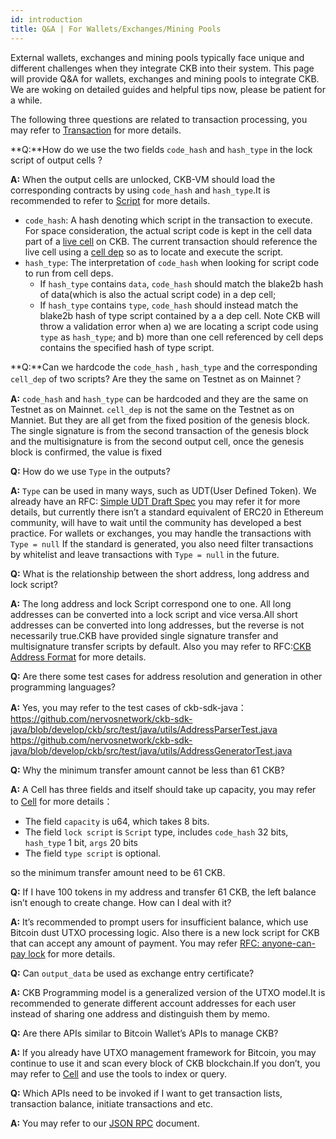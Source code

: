 ```yaml
---
id: introduction
title: Q&A | For Wallets/Exchanges/Mining Pools
---
```


External wallets, exchanges and mining pools typically face unique and different challenges when they integrate CKB into their system. This page will provide Q&A for wallets, exchanges and mining pools to integrate CKB. We are woking on detailed guides and helpful tips now, please be patient for a while.

The following three questions are related to transaction processing, you may refer to [Transaction](https://nervosnetwork.github.io/docs-new/docs/reference/transaction) for more details.

**Q:**How do we use the two fields `code_hash` and `hash_type` in the lock script of output cells ?

**A:** When the output cells are unlocked, CKB-VM should load the corresponding contracts by using `code_hash` and `hash_type`.It is recommended to refer to [Script](https://nervosnetwork.github.io/docs-new/docs/reference/script#data-structure) for more details.

* `code_hash`: A hash denoting which script in the transaction to execute. For space consideration, the actual script code is kept in the cell data part of a [live cell](https://nervosnetwork.github.io/docs-new/docs/reference/cell#live-cell) on CKB. The current transaction should reference the live cell using a [cell dep](https://nervosnetwork.github.io/docs-new/docs/reference/transaction) so as to locate and execute the script.
* `hash_type`: The interpretation of `code_hash` when looking for script code to run from cell deps.
    * If `hash_type` contains `data`, `code_hash` should match the blake2b hash of data(which is also the actual script code) in a dep cell;
    * If `hash_type` contains `type`, `code_hash` should instead match the blake2b hash of type script contained by a a dep cell. Note CKB will throw a validation error when a) we are locating a script code using `type` as `hash_type`; and b) more than one cell referenced by cell deps contains the specified hash of type script.


**Q:**Can we hardcode the  `code_hash` , `hash_type` and the corresponding `cell_dep` of two scripts? Are they the same on Testnet as on Mainnet？

**A:** `code_hash` and `hash_type` can be hardcoded and they are the same on Testnet as on Mainnet.  `cell_dep`  is not the same on the Testnet as on Manniet. But they are all get from the fixed position of the genesis block. The single signature is from the second transaction of the genesis block and the multisignature is from the second output cell, once the genesis block is confirmed, the value is fixed

**Q:** How do we use  `Type` in the outputs?

**A:** `Type` can be used in many ways, such as UDT(User Defined Token). We already have an RFC: [Simple UDT Draft Spec](https://talk.nervos.org/t/rfc-simple-udt-draft-spec/4333) you may refer it for more details, but currently there isn’t a standard equivalent of ERC20 in Ethereum community, will have to wait until the community has developed a best practice. For wallets or exchanges, you may handle the transactions with `Type = null` If the standard is generated, you also need filter transactions by whitelist and leave transactions with `Type = null` in the future.

**Q:** What is the relationship between the short address, long address and lock script?

**A:**  The long address and lock Script correspond one to one. All long addresses can be converted into a lock script and vice versa.All short addresses can be converted into long addresses, but the reverse is not necessarily true.CKB have provided single signature transfer and multisignature transfer scripts by default. Also you may refer to RFC:[CKB Address Format](https://github.com/nervosnetwork/rfcs/blob/master/rfcs/0021-ckb-address-format/0021-ckb-address-format.md) for more details.

**Q:** Are there some test cases for address resolution and generation in other programming languages?

**A:** Yes, you may refer to the test cases of ckb-sdk-java：
https://github.com/nervosnetwork/ckb-sdk-java/blob/develop/ckb/src/test/java/utils/AddressParserTest.java
https://github.com/nervosnetwork/ckb-sdk-java/blob/develop/ckb/src/test/java/utils/AddressGeneratorTest.java


**Q:** Why the minimum transfer amount cannot be less than 61 CKB?

**A:** A Cell has three fields and itself should take up capacity, you may refer to [Cell](https://nervosnetwork.github.io/docs-new/docs/reference/cell) for more details：

* The field `capacity` is u64, which takes 8 bits.
* The field `lock script` is `Script` type, includes `code_hash` 32 bits, `hash_type` 1 bit, `args` 20 bits
* The field `type script` is optional. 

so the minimum transfer amount need to be 61 CKB.

**Q:** If I have 100 tokens in my address and transfer 61 CKB,  the left balance isn’t enough to create change. How can I deal with it?

**A:** It’s recommended to prompt users for insufficient balance, which use Bitcoin dust UTXO processing logic. Also there is a new lock script for CKB that can accept any amount of payment. You may refer [RFC: anyone-can-pay lock](https://talk.nervos.org/t/rfc-anyone-can-pay-lock/4438) for more details.

**Q:** Can `output_data` be used as exchange entry certificate?

**A:** CKB Programming model is a generalized version of the UTXO model.It is recommended to generate different account addresses for each user instead of sharing one address and distinguish them by memo.


**Q:** Are there APIs similar to Bitcoin Wallet’s APIs to manage CKB?

**A:** If you already have UTXO management framework for Bitcoin, you may continue to use it and scan every block of CKB blockchain.If you don’t, you may refer to [Cell](https://nervosnetwork.github.io/docs-new/docs/reference/cell#tools) and use the tools to index or query.


**Q:** Which APIs need to be invoked if I want to get transaction lists, transaction balance, initiate transactions and etc.

**A:** You may refer to our [JSON RPC](https://nervosnetwork.github.io/docs-new/docs/reference/rpc) document.